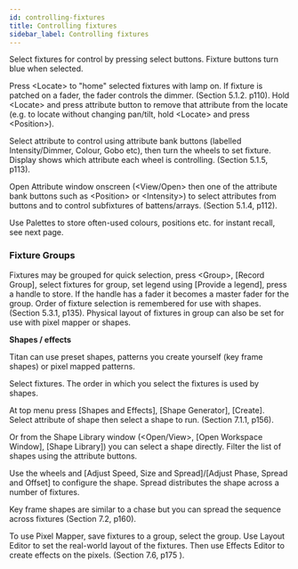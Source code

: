 ```yaml
---
id: controlling-fixtures 
title: Controlling fixtures
sidebar_label: Controlling fixtures
---
```


Select fixtures for control by pressing select buttons. Fixture buttons
turn blue when selected.

Press \<Locate\> to "home" selected fixtures with lamp on. If fixture is
patched on a fader, the fader controls the dimmer. (Section 5.1.2.
p110). Hold \<Locate\> and press attribute button to remove that
attribute from the locate (e.g. to locate without changing pan/tilt,
hold \<Locate\> and press \<Position\>).

Select attribute to control using attribute bank buttons (labelled
Intensity/Dimmer, Colour, Gobo etc), then turn the wheels to set
fixture. Display shows which attribute each wheel is controlling.
(Section 5.1.5, p113).

Open Attribute window onscreen (\<View/Open\> then one of the attribute
bank buttons such as \<Position\> or \<Intensity\>) to select attributes
from buttons and to control subfixtures of battens/arrays. (Section
5.1.4, p112).

Use Palettes to store often-used colours, positions etc. for instant
recall, see next page.

### Fixture Groups

Fixtures may be grouped for quick selection, press \<Group\>, \[Record
Group\], select fixtures for group, set legend using \[Provide a
legend\], press a handle to store. If the handle has a fader it becomes
a master fader for the group. Order of fixture selection is remembered
for use with shapes. (Section 5.3.1, p135). Physical layout of fixtures
in group can also be set for use with pixel mapper or shapes.

**Shapes / effects**

Titan can use preset shapes, patterns you create yourself (key frame
shapes) or pixel mapped patterns.

Select fixtures. The order in which you select the fixtures is used by
shapes.

At top menu press \[Shapes and Effects\], \[Shape Generator\],
\[Create\]. Select attribute of shape then select a shape to run.
(Section 7.1.1, p156).

Or from the Shape Library window (\<Open/View\>, \[Open Workspace
Window\], \[Shape Library\]) you can select a shape directly. Filter the
list of shapes using the attribute buttons.

Use the wheels and \[Adjust Speed, Size and Spread\]/\[Adjust Phase,
Spread and Offset\] to configure the shape. Spread distributes the shape
across a number of fixtures.

Key frame shapes are similar to a chase but you can spread the sequence
across fixtures (Section 7.2, p160).

To use Pixel Mapper, save fixtures to a group, select the group. Use
Layout Editor to set the real-world layout of the fixtures. Then use
Effects Editor to create effects on the pixels. (Section 7.6, p175 ).


